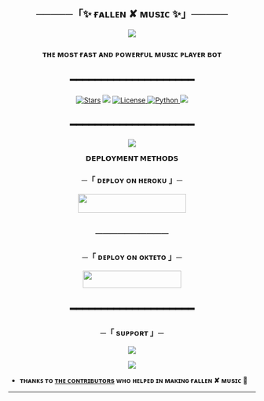<h2 align="center">
    ─────「✨ ғᴀʟʟᴇɴ ✘ ᴍᴜsɪᴄ ✨」─────
</h2>

<p align="center">
  <img src="https://telegra.ph/file/3e81d08db1a144c6a2f6b.jpg">
</p>

<h3 align="center">
 ᴛʜᴇ ᴍᴏsᴛ ғᴀsᴛ ᴀɴᴅ ᴩᴏᴡᴇʀғᴜʟ ᴍᴜsɪᴄ ᴩʟᴀʏᴇʀ ʙᴏᴛ
</h3>
<h2 align="center">
━━━━━━━━━━━━━━━━━━━━
</h2>

<p align="center">
<a href="https://github.com/AnonymousR1025/Fallen-Music/stargazers"><img src="https://img.shields.io/github/stars/AnonymousR1025/Fallen-Music?color=black&logo=github&logoColor=black&style=for-the-badge" alt="Stars" /></a>
<a href="https://github.com/AnonymousR1025/Fallen-Music/network/members"> <img src="https://img.shields.io/github/forks/AnonymousR1025/Fallen-Music?color=black&logo=github&logoColor=black&style=for-the-badge" /></a>
<a href="https://github.com/AnonymousR1025/Fallen-Music/blob/master/LICENSE"> <img src="https://img.shields.io/badge/License-MIT-blueviolet?style=for-the-badge" alt="License" /> </a>
<a href="https://www.python.org/"> <img src="https://img.shields.io/badge/Written%20in-Python-skyblue?style=for-the-badge&logo=python" alt="Python" /> </a>
<a href="https://github.com/AnonymousR1025/Fallen-Music/commits/AnonymousR1025"> <img src="https://img.shields.io/github/last-commit/AnonymousR1025/Fallen-Music?color=black&logo=github&logoColor=black&style=for-the-badge" /></a>
</p>

<h2 align="center">
━━━━━━━━━━━━━━━━━━━━
</h2>

<p align="center">
  <img src="https://telegra.ph/file/018fbdef43c96ca2092fc.jpg">
</p>

<p align="center">
<b>𝗗𝗘𝗣𝗟𝗢𝗬𝗠𝗘𝗡𝗧 𝗠𝗘𝗧𝗛𝗢𝗗𝗦</b>
</p>

<h3 align="center">
    ─「 ᴅᴇᴩʟᴏʏ ᴏɴ ʜᴇʀᴏᴋᴜ 」─
</h3>
<p align="center"><a href="https://dashboard.heroku.com/new?template=https://github.com/Shrink99b/Fallen-Music"> <img src="https://img.shields.io/badge/Deploy%20On%20Heroku-black?style=for-the-badge&logo=heroku" width="220" height="38.45"/></a></p>
<h2 align="center">
──────────
</h2>

<h3 align="center">
    ─「 ᴅᴇᴩʟᴏʏ ᴏɴ ᴏᴋᴛᴇᴛᴏ 」─
</h3>
<p align="center"><a href="https://cloud.okteto.com/deploy?repository=https://github.com/AnonymousR1025/Fallen-Music"><img src="https://img.shields.io/badge/Deploy%20On%20Okteto-informational?style=for-the-badge&logo=Okteto" width="200" height="35.45"/></a></p>

<h2 align="center">
━━━━━━━━━━━━━━━━━━━━
</h2>

<h3 align="center">
    ─「 sᴜᴩᴩᴏʀᴛ 」─
</h3>

<p align="center">
<a href="https://telegram.me/DevilsHeavenMF"><img src="https://img.shields.io/badge/-Support%20Group-blue.svg?style=for-the-badge&logo=Telegram"></a>
</p>
<p align="center">
<a href="https://telegram.me/FallenXBots"><img src="https://img.shields.io/badge/-Support%20Channel-blue.svg?style=for-the-badge&logo=Telegram"></a>
</p>

- **ᴛʜᴀɴᴋꜱ ᴛᴏ [ᴛʜᴇ ᴄᴏɴᴛʀɪʙᴜᴛᴏʀs](https://github.com/AnonymousR1025/Fallen-Music/graphs/contributors) ᴡʜᴏ ʜᴇʟᴩᴇᴅ ɪɴ ᴍᴀᴋɪɴɢ ғᴀʟʟᴇɴ ✘ ᴍᴜsɪᴄ 🖤**

----------------------------------------------------------
